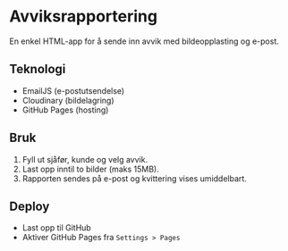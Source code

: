 # Avviksrapportering

En enkel HTML-app for å sende inn avvik med bildeopplasting og e-post.

## Teknologi

- EmailJS (e-postutsendelse)
- Cloudinary (bildelagring)
- GitHub Pages (hosting)

## Bruk

1. Fyll ut sjåfør, kunde og velg avvik.
2. Last opp inntil to bilder (maks 15MB).
3. Rapporten sendes på e-post og kvittering vises umiddelbart.

## Deploy

- Last opp til GitHub
- Aktiver GitHub Pages fra `Settings > Pages`
